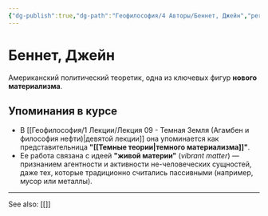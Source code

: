 ```yaml
---
{"dg-publish":true,"dg-path":"Геофилософия/4 Авторы/Беннет, Джейн","permalink":"/geofilosofiya/4-avtory/bennet-dzhejn/"}
---
```


# Беннет, Джейн

Американский политический теоретик, одна из ключевых фигур **нового материализма**.

## Упоминания в курсе
- В [[Геофилософия/1 Лекции/Лекция 09 - Темная Земля (Агамбен и философия нефти)\|девятой лекции]] она упоминается как представительница **"[[Темные теории\|темного материализма]]"**.
- Ее работа связана с идеей **"живой материи"** (*vibrant matter*) — признанием агентности и активности не-человеческих сущностей, даже тех, которые традиционно считались пассивными (например, мусор или металлы).






---
See also:
[[]]
